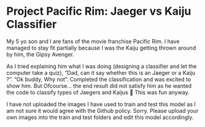 # Project Pacific Rim: Jaeger vs Kaiju Classifier

My 5 yo son and I are fans of the movie franchise Pacific Rim.  I have managed to stay fit partially because I was the Kaiju getting thrown around by him, the Gipsy Avenger. 

As I tried explaining him what I was doing (designing a classifier and let the computer take a quiz), “Dad, can it say whether this is an Jaeger or a Kaiju ?”.   “Ok buddy, Why not”. Completed the classification and was excited to show him. But Ofcourse… the end result did not satisfy him as he wanted the code to classify types of Jaegers and Kaijus   This was fun anyway.

I have not uploaded the images I have used to train and test this model as I am not sure it would agree with the Github policy. Sorry. Please upload your own images into the train and test folders and edit this model accordingly.
 
